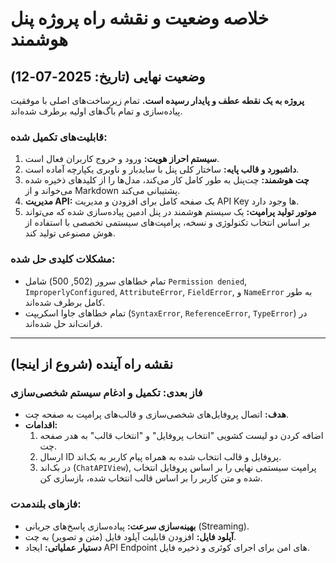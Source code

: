 # خلاصه وضعیت و نقشه راه پروژه پنل هوشمند

## وضعیت نهایی (تاریخ: 2025-07-12)

**پروژه به یک نقطه عطف و پایدار رسیده است.** تمام زیرساخت‌های اصلی با موفقیت پیاده‌سازی و تمام باگ‌های اولیه برطرف شده‌اند.

### قابلیت‌های تکمیل شده:
1.  **سیستم احراز هویت:** ورود و خروج کاربران فعال است.
2.  **داشبورد و قالب پایه:** ساختار کلی پنل با سایدبار و ناوبری یکپارچه آماده است.
3.  **چت هوشمند:** چت‌پنل به طور کامل کار می‌کند، مدل‌ها را از کلیدهای ذخیره شده می‌خواند و از Markdown پشتیبانی می‌کند.
4.  **مدیریت API:** یک صفحه کامل برای افزودن و مدیریت API Key ها وجود دارد.
5.  **موتور تولید پرامپت:** یک سیستم هوشمند در پنل ادمین پیاده‌سازی شده که می‌تواند بر اساس انتخاب تکنولوژی و نسخه، پرامپت‌های سیستمی تخصصی با استفاده از هوش مصنوعی تولید کند.

### مشکلات کلیدی حل شده:
- تمام خطاهای سرور (502, 500) شامل `Permission denied`, `ImproperlyConfigured`, `AttributeError`, `FieldError`, و `NameError` به طور کامل برطرف شده‌اند.
- تمام خطاهای جاوا اسکریپت (`SyntaxError`, `ReferenceError`, `TypeError`) در فرانت‌اند حل شده‌اند.

---

## نقشه راه آینده (شروع از اینجا)

### فاز بعدی: تکمیل و ادغام سیستم شخصی‌سازی
- **هدف:** اتصال پروفایل‌های شخصی‌سازی و قالب‌های پرامپت به صفحه چت.
- **اقدامات:**
    1.  اضافه کردن دو لیست کشویی "انتخاب پروفایل" و "انتخاب قالب" به هدر صفحه چت.
    2.  ارسال ID پروفایل و قالب انتخاب شده به همراه پیام کاربر به بک‌اند.
    3.  در بک‌اند (`ChatAPIView`), پرامپت سیستمی نهایی را بر اساس پروفایل انتخاب شده و متن کاربر را بر اساس قالب انتخاب شده، بازسازی کن.

### فازهای بلندمدت:
- **بهینه‌سازی سرعت:** پیاده‌سازی پاسخ‌های جریانی (Streaming).
- **آپلود فایل:** افزودن قابلیت آپلود فایل (متن و تصویر) به چت.
- **دستیار عملیاتی:** ایجاد API Endpoint های امن برای اجرای کوئری و ذخیره فایل.
